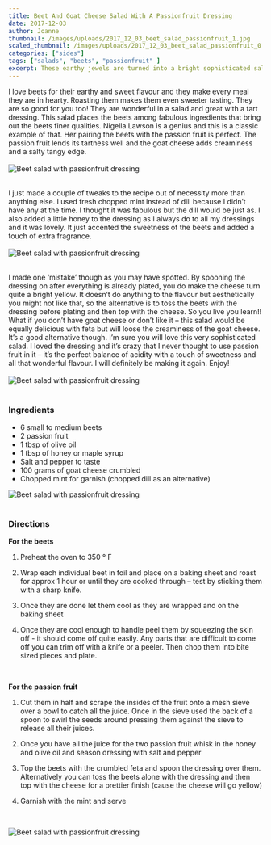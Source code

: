 ```yaml
---
title: Beet And Goat Cheese Salad With A Passionfruit Dressing
date: 2017-12-03
author: Joanne
thumbnail: /images/uploads/2017_12_03_beet_salad_passionfruit_1.jpg
scaled_thumbnail: /images/uploads/2017_12_03_beet_salad_passionfruit_0.jpg
categories: ["sides"]
tags: ["salads", "beets", "passionfruit" ]
excerpt: These earthy jewels are turned into a bright sophisticated salad with this fabulous passion fruit dressing
---
```


I love beets for their earthy and sweet flavour and they make every meal they are in hearty. Roasting them makes them even sweeter tasting. They are so good for you too! They are wonderful in a salad and great with a tart dressing.  This salad places the beets among fabulous ingredients that bring out the beets finer qualities.  Nigella Lawson is a genius and this is a classic example of that. Her pairing the beets with the passion fruit is perfect. The passion fruit lends its tartness well and the goat cheese adds creaminess and a salty tangy edge.
<br>
<br>
![Beet salad with passionfruit dressing](/images/uploads/2017_12_03_beet_salad_passionfruit_2.jpg)
<br>
<br>

I just made a couple of tweaks to the recipe out of necessity more than anything else. I used fresh chopped mint instead of dill because I didn’t have any at the time. I thought it was fabulous but the dill would be just as. I also added a little honey to the dressing as I always do to all my dressings and it was lovely. It just accented the sweetness of the beets and added a touch of extra fragrance.
<br>
<br>
![Beet salad with passionfruit dressing](/images/uploads/2017_12_03_beet_salad_passionfruit_3.jpg)
<br>
<br>

I made one ‘mistake’ though as you may have spotted.  By spooning the dressing on after everything is already plated, you do make the cheese turn quite a bright yellow. It doesn’t do anything to the flavour but aesthetically you might not like that, so the alternative is to toss the beets with the dressing before plating and then top with the cheese. So you live you learn!! What if you don’t have goat cheese or don’t like it – this salad would be equally delicious with feta but will loose the creaminess of the goat cheese. It’s a good alternative though. I’m sure you will love this very sophisticated salad.  I loved the dressing and it’s crazy that I never thought to use passion fruit in it – it’s the perfect balance of acidity with a touch of sweetness and all that wonderful flavour. I will definitely be making it again. Enjoy!
<br>
<br>
![Beet salad with passionfruit dressing](/images/uploads/2017_12_03_beet_salad_passionfruit_4.jpg)
<br>
<br>

### Ingredients

* 6 small to medium beets
* 2 passion fruit
* 1 tbsp of olive oil
* 1 tbsp of honey or maple syrup
* Salt and pepper to taste
* 100 grams of goat cheese crumbled
* Chopped mint for garnish (chopped dill as an alternative)  

![Beet salad with passionfruit dressing](/images/uploads/2017_12_03_beet_salad_passionfruit_5.jpg)
<br>
<br>

### Directions
**For the beets**

1. Preheat the oven to 350 &deg; F

1. Wrap each individual beet in foil and place on a baking sheet and roast for approx 1 hour or until they are cooked through – test by sticking them with a sharp knife.

1. Once they are done let them cool as they are wrapped and on the baking sheet

1. Once they are cool enough to handle peel them by squeezing the skin off - it should come off quite easily. Any parts that are difficult to come off you can trim off with a knife or a peeler. Then chop them into bite sized pieces and plate.
<br>

**For the passion fruit**

1. Cut them in half and scrape the insides of the fruit onto a mesh sieve over a bowl to catch all the juice. Once in the sieve used the back of a spoon to swirl the seeds around pressing them against the sieve to release all their juices.

1. Once you have all the juice for the two passion fruit whisk in the honey and olive oil and season dressing with salt and pepper

1. Top the beets with the crumbled feta and spoon the dressing over them.  Alternatively you can toss the beets alone with the dressing and then top with the cheese for a prettier finish (cause the cheese will go yellow)

1. Garnish with the mint and serve
<br>

![Beet salad with passionfruit dressing](/images/uploads/2017_12_03_beet_salad_passionfruit_6.jpg)

